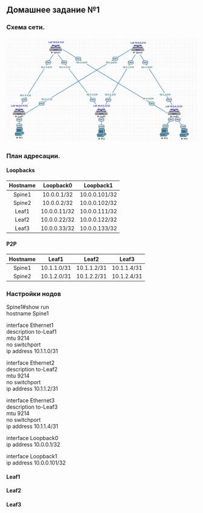 ## Домашнее задание №1

### Схема сети.

![](layout1.png)

### План адресации.

#### Loopbacks

| Hostname | Loopback0    | Loopback1     |
| :------: | :-----------:|:-------------:|
|  Spine1  | 10.0.0.1/32  | 10.0.0.101/32 |
|  Spine2  | 10.0.0.2/32  | 10.0.0.102/32 |
|  Leaf1   | 10.0.0.11/32 | 10.0.0.111/32 |
|  Leaf2   | 10.0.0.22/32 | 10.0.0.122/32 |
|  Leaf3   | 10.0.0.33/32 | 10.0.0.133/32 |

#### P2P

| Hostname |    Leaf1    |     Leaf2   |     Leaf3   |
| :------: | :----------:|:-----------:|:-----------:|
|  Spine1  | 10.1.1.0/31 | 10.1.1.2/31 | 10.1.1.4/31 |
|  Spine2  | 10.1.2.0/31 | 10.1.2.2/31 | 10.1.2.4/31 |

### Настройки нодов

Spine1#show run  
hostname Spine1  

interface Ethernet1  
   description to-Leaf1  
   mtu 9214  
   no switchport  
   ip address 10.1.1.0/31  

interface Ethernet2  
   description to-Leaf2  
   mtu 9214  
   no switchport  
   ip address 10.1.1.2/31  

interface Ethernet3  
   description to-Leaf3  
   mtu 9214  
   no switchport  
   ip address 10.1.1.4/31  

interface Loopback0  
   ip address 10.0.0.1/32  

interface Loopback1  
   ip address 10.0.0.101/32  






#### Leaf1



#### Leaf2



#### Leaf3
